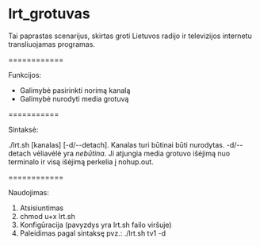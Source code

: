 lrt_grotuvas
============

Tai paprastas scenarijus, skirtas groti Lietuvos radijo ir televizijos internetu transliuojamas programas.

============

Funkcijos:

* Galimybė pasirinkti norimą kanalą
* Galimybė nurodyti media grotuvą
 
===========

Sintaksė:

./lrt.sh [kanalas] [-d/--detach].
Kanalas turi būtinai būti nurodytas. -d/--detach vėliavėlė yra _nebūtina_. Ji atjungia media grotuvo išėjimą nuo terminalo ir visą išėjimą perkelia į nohup.out.

============

Naudojimas:

1. Atsisiuntimas
2. chmod u+x lrt.sh
3. Konfigūracija (pavyzdys yra lrt.sh failo viršuje)
4. Paleidimas pagal sintaksę pvz.: ./lrt.sh tv1 -d
